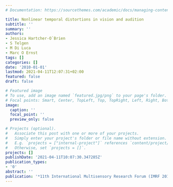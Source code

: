 ```yaml
---
# Documentation: https://sourcethemes.com/academic/docs/managing-content/

title: Nonlinear temporal distortions in vision and audition
subtitle: ''
summary: ''
authors:
- Jessica Hartcher-O`Brien
- S Telgen
- M Di Luca
- Marc O Ernst
tags: []
categories: []
date: '2010-01-01'
lastmod: 2021-04-11T12:07:31+02:00
featured: false
draft: false

# Featured image
# To use, add an image named `featured.jpg/png` to your page's folder.
# Focal points: Smart, Center, TopLeft, Top, TopRight, Left, Right, BottomLeft, Bottom, BottomRight.
image:
  caption: ''
  focal_point: ''
  preview_only: false

# Projects (optional).
#   Associate this post with one or more of your projects.
#   Simply enter your project's folder or file name without extension.
#   E.g. `projects = ["internal-project"]` references `content/project/deep-learning/index.md`.
#   Otherwise, set `projects = []`.
projects: []
publishDate: '2021-04-11T10:07:30.347285Z'
publication_types:
- '0'
abstract: ''
publication: '*11th International Multisensory Research Forum (IMRF 2010)*'
---
```

